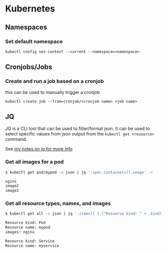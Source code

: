 # Kubernetes

## Namespaces

### Set default namespace

`kubectl config set-context --current --namespace=<namespace>`

## Cronjobs/Jobs

### Create and run a job based on a cronjob

this can be used to manually trigger a cronjob

`kubectl create job --from=cronjob/<cronjob name> <job name>`

## JQ

JQ is a CLI tool that can be used to filter/format json. It can be used to select specific values from json output from the `kubectl get <resource>` command.

See [my notes on jq for more info](./jq.md)

### Get all images for a pod

```sh
$ kubectl get pod/mypod -o json | jq '.spec.containers[].image' -r

nginx
image2
image3
```

### Get all resource types, names, and images

```sh
$ kubectl get all -o json | jq '.items[] | ("Resource kind: " + .kind),("Resource name: " + .metadata.name),("images: " + spec.containers[]?.image),("")' -r

Resource kind: Pod
Resource name: mypod
images: nginx

Resource kind: Service
Resource name: myservice
```

